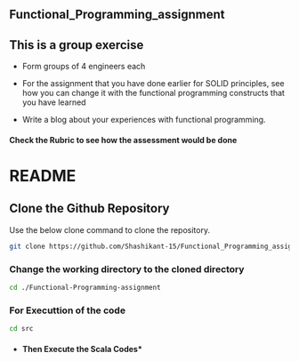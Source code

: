 ## Functional_Programming_assignment

## This is a group exercise

 * Form groups of 4 engineers each

 * For the assignment that you have done earlier for SOLID principles, see how you can change it with the functional programming constructs that you have learned
 * Write a blog about your experiences with functional programming.

#### Check the Rubric to see how the assessment would be done


# README

## Clone the Github Repository

Use the below clone command to clone the repository.

```bash
git clone https://github.com/Shashikant-15/Functional_Programming_assignment.git
```
### Change the working directory to the cloned directory

```bash
cd ./Functional-Programming-assignment
```
### For Executtion of the code

```bash
cd src
```

* #### Then Execute the Scala Codes*
